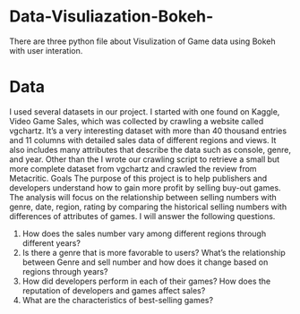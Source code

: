 # Data-Visuliazation-Bokeh-
There are three python file about Visulization of Game data using Bokeh with user interation.

# Data
I used several datasets in our project. I started with one found on Kaggle, Video Game
Sales, which was collected by crawling a website called vgchartz. It’s a very interesting dataset
with more than 40 thousand entries and 11 columns with detailed sales data of different regions
and views. It also includes many attributes that describe the data such as console, genre, and
year. Other than the I wrote our crawling script to retrieve a small but more complete dataset
from vgchartz and crawled the review from Metacritic.
Goals
The purpose of this project is to help publishers and developers understand how to gain more
profit by selling buy-out games. The analysis will focus on the relationship between selling
numbers with genre, date, region, rating by comparing the historical selling numbers with
differences of attributes of games. I will answer the following questions.
1. How does the sales number vary among different regions through different years?
2. Is there a genre that is more favorable to users? What’s the relationship between Genre
and sell number and how does it change based on regions through years?
3. How did developers perform in each of their games? How does the reputation of
developers and games affect sales?
4. What are the characteristics of best-selling games?

